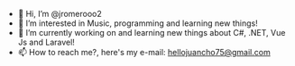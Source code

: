 - 👋 Hi, I’m @jromerooo2
- 👀 I’m interested in Music, programming and learning new things!
- 🌱 I’m currently working on and learning new things about C#, .NET, Vue Js and Laravel!
- 📫 How to reach me?, here's my e-mail: hellojuancho75@gmail.com

<!---
jromerooo2/jromerooo2 is a ✨ special ✨ repository because its `README.md` (this file) appears on your GitHub profile.
You can click the Preview link to take a look at your changes.
--->
